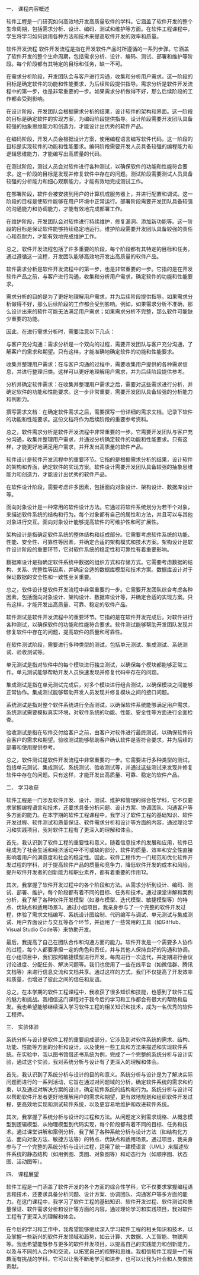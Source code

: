 一、	课程内容概述

软件工程是一门研究如何高效地开发高质量软件的学科。它涵盖了软件开发的整个生命周期，包括需求分析、设计、编码、测试和维护等方面。在软件工程课程中，学生将学习如何运用各种方法和技术来提高软件开发的效率和质量。

软件开发流程
软件开发流程是指在开发软件产品时所遵循的一系列步骤。它涵盖了软件开发的整个生命周期，包括需求分析、设计、编码、测试、部署和维护等阶段。每个阶段都有其特定的目标和任务，缺一不可。

在需求分析阶段，开发团队会与客户进行沟通，收集和分析用户需求。这一阶段的目标是确定软件的功能和性能要求，为后续阶段提供指导。需求分析是软件开发流程中的第一步，也是非常重要的一步。如果需求分析做得不好，那么后续阶段的工作都会受到影响。

在设计阶段，开发团队会根据需求分析的结果，设计软件的架构和界面。这一阶段的目标是确定软件的实现方案，为编码阶段提供指导。设计阶段需要开发团队具备较强的抽象思维能力和创造力，才能设计出优秀的软件产品。

在编码阶段，开发人员会根据设计方案，使用编程语言编写软件代码。这一阶段的目标是实现软件的功能和性能要求。编码阶段需要开发人员具备较强的编程能力和逻辑思维能力，才能编写出高质量的代码。

在测试阶段，测试人员会对软件进行各种测试，以确保软件的功能和性能符合要求。这一阶段的目标是发现并修复软件中存在的问题。测试阶段需要测试人员具备较强的分析能力和细心观察能力，才能有效地完成测试工作。

在部署阶段，软件会被安装到用户的计算机或服务器上，并进行配置和调试。这一阶段的目标是使软件能够在用户环境中正常运行。部署阶段需要开发团队具备较强的沟通能力和协调能力，才能有效地完成部署工作。

在维护阶段，开发团队会对软件进行持续维护，修复漏洞、添加新功能等。这一阶段的目标是保证软件能够持续稳定地运行。维护阶段需要开发团队具备较强的责任心和忍耐力，才能有效地完成维护工作。

总之，软件开发流程包括了许多重要的阶段，每个阶段都有其特定的目标和任务。通过遵循这一流程，开发团队能够高效地开发出高质量的软件产品。

软件需求分析是软件开发流程中的第一步，也是非常重要的一步。它指的是在开发软件产品之前，与客户进行沟通，收集和分析用户需求，确定软件的功能和性能要求。

需求分析的目的是为了更好地理解用户需求，并为后续阶段提供指导。如果需求分析做得不好，那么后续阶段的工作都会受到影响。例如，如果需求分析不准确，那么设计出来的软件可能无法满足用户需求；如果需求分析不完整，那么软件可能缺少重要的功能。

因此，在进行需求分析时，需要注意以下几点：

与客户充分沟通：需求分析是一个双向的过程，需要开发团队与客户充分沟通，了解客户的需求和期望。只有这样，才能准确地确定软件的功能和性能要求。

收集并整理用户需求：在与客户沟通的过程中，需要收集用户提供的各种需求信息，并进行整理归类。这样可以更好地理解用户需求，并为后续阶段提供参考。

分析并确定软件需求：在收集并整理用户需求之后，需要对这些需求进行分析，并确定软件的功能和性能要求。这一步非常重要，需要开发团队具备较强的分析能力和判断力。

撰写需求文档：在确定软件需求之后，需要撰写一份详细的需求文档，记录下软件的功能和性能要求。这份文档将作为后续阶段的重要参考资料。

总之，软件需求分析是软件开发流程中非常重要的一步。它需要开发团队与客户充分沟通，收集并整理用户需求，并通过分析确定软件的功能和性能要求。只有这样，才能更好地满足用户需求，并开发出高质量的软件产品。

软件设计是软件开发流程中的重要环节。它指的是根据需求分析的结果，设计软件的架构和界面，确定软件的实现方案。软件设计需要开发团队具备较强的抽象思维能力和创造力，才能设计出优秀的软件产品。

在软件设计阶段，需要考虑许多因素，包括面向对象设计、架构设计、数据库设计等。

面向对象设计是一种常用的软件设计方法。它通过将软件系统划分为若干个对象，来描述软件系统的结构和行为。每个对象都有自己的属性和方法，并且可以与其他对象进行交互。面向对象设计能够提高软件的可维护性和可扩展性。

架构设计是指确定软件系统的整体结构和组成部分。它需要考虑软件系统的功能、性能、安全性、可靠性等因素，并确定合适的架构模式和技术方案。架构设计是软件设计阶段的重要环节，它对软件系统的稳定性和可靠性有着重要影响。

数据库设计是指确定软件系统中数据的组织方式和存储方式。它需要考虑数据的结构、关系、完整性等因素，并确定合适的数据库模型和技术方案。数据库设计对于保证数据的安全性和一致性至关重要。

总之，软件设计是软件开发流程中非常重要的一步。它需要开发团队综合考虑各种因素，包括面向对象设计、架构设计、数据库设计等，并确定合适的实现方案。只有这样，才能开发出高质量、可靠、稳定的软件产品。

软件测试是软件开发流程中的重要环节。它指的是在软件开发完成后，对软件进行各种测试，以确保软件的功能和性能符合要求。软件测试能够帮助开发团队发现并修复软件中存在的问题，提高软件的质量和可靠性。

在软件测试阶段，需要进行多种类型的测试，包括单元测试、集成测试、系统测试、验收测试等。

单元测试是指对软件中的每个模块进行独立测试，以确保每个模块都能够正常工作。单元测试能够帮助开发人员快速发现并修复代码中存在的问题。

集成测试是指在单元测试完成后，对多个模块进行组合测试，以确保模块之间能够正常协作。集成测试能够帮助开发人员发现并修复模块之间的接口问题。

系统测试是指对整个软件系统进行全面测试，以确保软件系统能够满足用户需求。系统测试需要模拟真实环境，对软件系统的功能、性能、安全性等方面进行全面检查。

验收测试是指在软件交付给客户之前，由客户对软件进行最终测试，以确保软件符合客户的需求和期望。验收测试能够帮助客户确认软件是否符合要求，并为后续的部署和使用提供参考。

总之，软件测试是软件开发流程中非常重要的一步。它需要进行多种类型的测试，包括单元测试、集成测试、系统测试、验收测试等，并通过这些测试来发现并修复软件中存在的问题。只有这样，才能开发出高质量、可靠、稳定的软件产品。




二、	学习收获

软件工程是一门涉及软件开发、设计、测试、维护和管理的综合性学科，它不仅要求掌握编程语言和技术，还要求具备分析问题、设计方案、协调团队、沟通客户等多方面的能力。在本学期的软件工程课程中，我学习了软件工程的基础知识、软件开发过程、软件测试和质量保证、软件需求分析和设计等方面的内容，通过理论学习和实践项目，我对软件工程有了更深入的理解和体会。

首先，我认识到了软件工程的重要性和意义。随着信息技术的发展和应用，软件已经成为了社会生活和经济活动中不可或缺的部分，软件的质量、效率和安全性直接影响着用户的满意度和社会的稳定性。因此，软件工程作为一门规范和优化软件开发过程的学科，对于提高软件产品的质量和竞争力，降低软件开发的成本和风险，提升软件开发者的创新能力和职业素养，都有着重要的作用12。

其次，我掌握了软件开发过程中的各个阶段和方法。从需求分析到设计、编码、测试、部署、维护，每个阶段都有着不同的目标、任务和技术。通过课堂讲解和案例分析，我了解了各种软件开发模型（如瀑布模型、迭代模型、敏捷模型等）的特点、优缺点和适用场景3。通过小组项目，我亲身参与了一个完整的软件开发过程，体验了需求文档编写、系统设计图绘制、代码编写与调试、单元测试与集成测试、用户界面设计与交互等各个环节，并运用了一些常用的工具（如GitHub、Visual Studio Code等）来协助开发。

最后，我提高了自己在团队合作和沟通方面的能力。软件开发是一个需要多人协作的过程，每个人都要承担一定的角色和责任，并与其他人保持良好的沟通和协调。在小组项目中，我们按照敏捷模型进行开发，每周进行一次迭代，并定期进行会议讨论进度、分配任务、解决问题等。我们也使用了一些在线平台（如微信群、腾讯文档等）来进行信息交流和文档共享。通过这样的方式，我们不仅提高了开发效率和质量，也增进了彼此之间的信任和友谊。

总之，在本学期的软件工程课程中，我收获了很多知识和技能，也感到了软件工程的魅力和挑战。我相信这门课程对于我今后的学习和工作都会有很大的帮助和启发。我也希望能够继续深入学习软件工程的相关知识和技术，成为一名优秀的软件工程师。


三、	实验体验

系统分析与设计是软件工程的重要组成部分，它涉及到对软件系统的需求、结构、功能、性能等方面的分析和设计，以及使用一些工具和方法来描述和实现软件系统。在实验中，我以图书馆借还书系统为例，完成了一个完整的系统分析与设计实验，通过这个实验，我对系统分析与设计有了更深入的理解和体会。

首先，我认识到了系统分析与设计的目的和意义。系统分析与设计是为了解决实际问题而进行的一系列活动，它旨在通过对问题域的分析，确定软件系统的需求和约束，以及通过对解决方案的设计，确定软件系统的结构和行为。系统分析与设计可以帮助软件开发者更好地理解用户的需求和期望，更有效地规划和组织软件开发过程，更高效地实现和测试软件系统，以及更容易地维护和改进软件系统。

其次，我掌握了系统分析与设计的过程和方法。从问题定义到需求规格、从概念模型到逻辑模型、从物理模型到代码实现，每个阶段都有着不同的目标、任务和技术。通过课堂讲解和案例分析，我了解了各种系统分析与设计方法（如结构化方法、面向对象方法、敏捷方法等）的特点、优缺点和适用场景。通过项目，我亲身参与了一个完整的系统分析与设计过程，运用了统一建模语言（UML）来描述软件系统的静态结构（如用例图、类图、对象图等）和动态行为（如顺序图、状态图、活动图等）。


四、	课程展望

软件工程是一门涵盖了软件开发的各个方面的综合性学科，它不仅要求掌握编程语言和技术，还要求具备分析问题、设计方案、协调团队、沟通客户等多方面的能力。在这门课程中，我学习了软件工程的基础知识、软件开发过程、软件测试和质量保证、软件需求分析和设计等方面的内容，通过理论学习和实践项目，我对软件工程有了更深入的理解和体会。

在今后的学习和工作中，我希望能够继续深入学习软件工程的相关知识和技术，以及掌握一些新兴的软件开发领域和趋势，如云计算、大数据、人工智能、物联网等。我也希望能够参与更多的软件开发项目，以提高自己的实践能力和创新能力，以及与不同的人合作和交流，以拓宽自己的视野和思维。我相信软件工程是一门有趣而有挑战的学科，它可以让我不断地学习和进步，也可以让我为社会和人类做出贡献。

